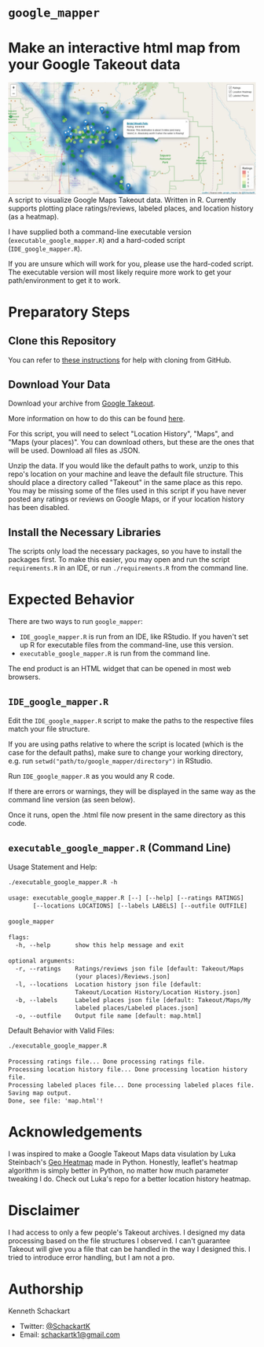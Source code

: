 # `google_mapper`
# Make an interactive html map from your Google Takeout data
![example](https://github.com/schackartk/google_mapper/blob/master/example_output.JPG)
A script to visualize Google Maps Takeout data. Written in R. Currently supports plotting place ratings/reviews, labeled places, and location history (as a heatmap).

I have supplied both a command-line executable version (`executable_google_mapper.R`) and a hard-coded script (`IDE_google_mapper.R`).

If you are unsure which will work for you, please use the hard-coded script. The executable version will most likely require more work to get your path/environment to get it to work.

# Preparatory Steps

## Clone this Repository

You can refer to [these instructions](https://help.github.com/en/github/creating-cloning-and-archiving-repositories/cloning-a-repository) for help with cloning from GitHub.

## Download Your Data
Download your archive from [Google Takeout](https://takeout.google.com/).

More information on how to do this can be found [here](https://support.google.com/accounts/answer/3024190?hl=en).

For this script, you will need to select "Location History", "Maps", and "Maps (your places)". You can download others, but these are the ones that will be used. Download all files as JSON.

Unzip the data. If you would like the default paths to work, unzip to this repo's location on your machine and leave the default file structure. This should place a directory called "Takeout" in the same place as this repo. You may be missing some of the files used in this script if you have never posted any ratings or reviews on Google Maps, or if your location history has been disabled.

## Install the Necessary Libraries

The scripts only load the necessary packages, so you have to install the packages first. To make this easier, you may open and run the script `requirements.R` in an IDE, or run `./requirements.R` from the command line.

# Expected Behavior

There are two ways to run `google_mapper`:
* `IDE_google_mapper.R` is run from an IDE, like RStudio. If you haven't set up R for executable files from the command-line, use this version.
* `executable_google_mapper.R` is run from the command line.

The end product is an HTML widget that can be opened in most web browsers.

## `IDE_google_mapper.R`

Edit the `IDE_google_mapper.R` script to make the paths to the respective files match your file structure.

If you are using paths relative to where the script is located (which is the case for the default paths), make sure to change your working directory, e.g. run `setwd("path/to/google_mapper/directory")` in RStudio.

Run `IDE_google_mapper.R` as you would any R code.

If there are errors or warnings, they will be displayed in the same way as the command line version (as seen below).

Once it runs, open the .html file now present in the same directory as this code.

## `executable_google_mapper.R` (Command Line)

Usage Statement and Help:
```
./executable_google_mapper.R -h

usage: executable_google_mapper.R [--] [--help] [--ratings RATINGS]
       [--locations LOCATIONS] [--labels LABELS] [--outfile OUTFILE]

google_mapper

flags:
  -h, --help       show this help message and exit

optional arguments:
  -r, --ratings    Ratings/reviews json file [default: Takeout/Maps
                   (your places)/Reviews.json]
  -l, --locations  Location history json file [default:
                   Takeout/Location History/Location History.json]
  -b, --labels     Labeled places json file [default: Takeout/Maps/My
                   labeled places/Labeled places.json]
  -o, --outfile    Output file name [default: map.html]
```

Default Behavior with Valid Files:
```
./executable_google_mapper.R

Processing ratings file... Done processing ratings file.
Processing location history file... Done processing location history file.
Processing labeled places file... Done processing labeled places file.
Saving map output.
Done, see file: 'map.html'!
```

# Acknowledgements

I was inspired to make a Google Takeout Maps data visulation by Luka Steinbach's [Geo Heatmap](https://github.com/luka1199/geo-heatmap) made in Python. Honestly, leaflet's heatmap algorithm is simply better in Python, no matter how much parameter tweaking I do. Check out Luka's repo for a better location history heatmap.

# Disclaimer

I had access to only a few people's Takeout archives. I designed my data processing based on the file structures I observed. I can't guarantee Takeout will give you a file that can be handled in the way I designed this. I tried to introduce error handling, but I am not a pro.

# Authorship

Kenneth Schackart

* Twitter: [\@SchackartK](https://twitter.com/SchackartK)
* Email: schackartk1@gmail.com

